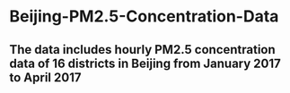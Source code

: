 # Beijing-PM2.5-Concentration-Data
## The data includes hourly PM2.5 concentration data of 16 districts in Beijing from January 2017 to April 2017
